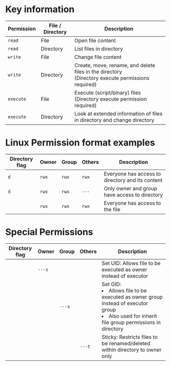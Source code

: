 # Key information
| Permission | File / Directory | Description |
| - | - | - |
| `read` | File | Open file content
| `read` | Directory | List files in directory |
| `write` | File | Change file content |
| `write` | Directory | Create, move, rename, and delete files in the directory<br>(Directory execute permissions required) |
| `execute` | File | Execute (script/binary) files<br>(Directory execute permission required) |
| `execute` | Directory | Look at extended information of files in directory and change directory |

# Linux Permission format examples
| Directory flag | Owner | Group | Others | Description |
| - | - | - | - | - | 
| `d` | `rwx` | `rwx` | `rwx` | Everyone has access to directory and its content |
| `d` | `rwx` | `rwx` | `---` | Only owner and group have access to directory |
| | `rwx` | `rwx` | `rwx` | Everyone has access to the file |

# Special Permissions
| Directory flag | Owner | Group | Others | Description |
| - | - | - | - | - | 
| | `---s` | | | Set UID: Allows file to be executed as owner instead of executor |
| | | `---s` | | Set GID: <li>Allows file to be executed as owner group instead of executor group<br><li>Also used for inherit file group permissions in directory |
| | | | `---t` | Sticky: Restricts files to be renamed/deleted within directory to owner only |